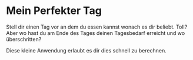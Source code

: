 # Mein Perfekter Tag

Stell dir einen Tag vor an dem du essen kannst wonach es dir beliebt. Toll?
Aber wo hast du am Ende des Tages deinen Tagesbedarf erreicht und wo überschritten?

Diese kleine Anwendung erlaubt es dir dies schnell zu berechnen.
